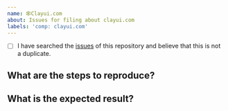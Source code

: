 ```yaml
---
name: 🕸Clayui.com
about: Issues for filing about clayui.com
labels: 'comp: clayui.com'
---
```


<!--

Before making an issue, have you used the issue search functionality?

-->

-   [ ] I have searched the [issues](https://github.com/liferay/clay/issues) of this repository and believe that this is not a duplicate.

## What are the steps to reproduce?

## What is the expected result?
